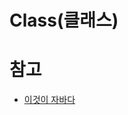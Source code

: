 # Class(클래스)

# 참고

- [이것이 자바다](http://www.hanbit.co.kr/store/education/edu_view.html?p_code=C5815590736)
